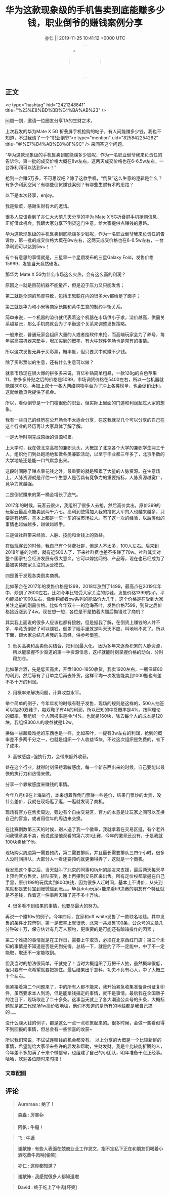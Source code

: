 <h1 align="center">华为这款现象级的手机售卖到底能赚多少钱，职业倒爷的赚钱案例分享</h1>




<p align="center">
    <a>亦仁 || 2019-11-25 10:41:12 &#43;0000 UTC</a>
</p>

<div align="center">
    <img src="https://images.zsxq.com/Fn3NQqCN8nuGF86yZPXSbEsl0mb3?e=1590940799&amp;token=kIxbL07-8jAj8w1n4s9zv64FuZZNEATmlU_Vm6zD:pfbNc8W3hS0oYG_hyXXh_rHMHuc=" width="100" height="100" style="border:1px solid;border-radius:50%; color:#ffffff"/>
</div>




## 正文

<div>
&lt;e type=&#34;hashtag&#34; hid=&#34;2421248841&#34; title=&#34;%23%E8%BD%BB%E4%BA%AB%23&#34; /&gt; 

￼周一到，邀请一位圈友分享TA的生财之术。

上次我发的华为Mate X 5G 折叠屏手机抢购的帖子，有人问能赚多少钱，我也不知道，不过我请了一个“职业倒爷”&lt;e type=&#34;mention&#34; uid=&#34;825842254282&#34; title=&#34;@%E7%B4%AB%E8%8F%9C&#34; /&gt; 来回答这个问题。

“华为这款现象级的手机售卖到底能赚多少钱呢，作为一名职业倒爷我来负责任的告诉你，第一批的成交价格大概在8w左右，这两天成交价格也在6-6.5w左右，一台净利润可以达到5w&#43;！”

抢到一台赚5万多，不可思议吧？除了这款手机，“倒货”这么生意的逻辑是什么？有多少利润空间？有哪些倒货赚钱案例？有哪些生财有术的思路？ 

以下是本次轻享，enjoy。

我是紫菜，感谢生财有术的邀请。

很多人应该看到了亦仁大大前几天分享的华为 Mate X 5G折叠屏手机抢购信息，正好借此机会，我跟大家分享下倒货这门生意，给大家提供点赚钱的思路。  

华为这款现象级的手机售卖到底能赚多少钱呢，作为一名职业倒爷我来负责任的告诉你，第一批的成交价格大概在8w左右，这两天成交价格也在6-6.5w左右，一台净利润可以达到5w&#43;！

有个有意思的事情就是，三星早一个星期发布的三星Galaxy Fold，发售价格15999，发售当天竟然破发。

那华为 Mate X 5G为什么市场这么火热，会有这么高的利润？

原因之一就是目前机器不能量产，但是迫于压力又只能发售；

第二就是全网的热度导致，包括王思聪在内的很多大v都给足了面子；

第三就是华为和小米等商家长期和黄牛生意的制约平衡关系。

简单来说，一个机器的溢价就代表着这个机器在市场供小于求，溢价越高，供需关系越紧张，那么手机商就会为了平衡这个关系来调整发售策略。

一般来说，普通玩家会组织大量的人或者挂软件来抢，而高端玩家会为了养号，每年买高端机器来垫手，增加买到的概率，有大牛软件包场也是常有的事情。

所以这次发售无异于买彩票，概率低，但只要买中就赚不少钱。

除了买彩票似的生意，还有什么生意可以做？

就拿市场现在很火爆的拼多多来说，百亿补贴简单粗暴，一款128g的白色苹果11，拼多多补贴之后的价格是5099，市场调货价格在5400左右，所以一台机器就能赚300块，再加上双十一各大网络购物平台为了冲上各类榜单，也会促销让利，这就给撸货党提供了机会。

所以，看似倒爷是一个门槛很低的职业，但实际上里面的门道和利润超过大家的想象。

我有一些自己的经历在公开场合不太适合分享，在这我就举几个可以分享的自己在这个行业的经历再让大家具体了解了解。

一是大学时期完成原始的资源积累。

上大学时，我在做北京高校的兼职头头，大概加了北京各个大学的兼职学生两三千人，组织他们到处跑场地和做各类兼职活动，以至于毕业都三年多了，北京半数的大学地址还是能一口气默念出来。

这段时间除了赚点零花钱之外，最重要的就是积累了大量的人脉资源。在生意场上，人脉资源就是评估一个生意人是否具有竞争力的重要指标，人脉资源越宽广，竞争力就越强。

二是倒货赚来的第一桶金增长了底气。

2017年的时候，玩客云很火，我组织了很多人去抢，然后高价卖出，原价399的玩客云最高点能卖到两千六七。高利润使得加入我的撸货大军的人也越来越多，只要是有抢购，基本上都是一车一车的往市场拉人。有了这一次的经验，以后类似的事情也越做越多，越做越顺手。

三是做社群带来经验、人脉、技能和金钱上的效益。

在做玩客云的时候，我自己有个付费社群，但是人不太多，100人左右。后来到2018年底的时候，就有近500人了，下来社群费也差不多赚了70w。社群其实对整个国家社会经济发展有很大意义，它可以嫁接网络、产品等，现在也已经成为了最被实体商家关注的运营模式。

四是善于发现各类倒卖商机。

比如茅台在2017年的发售价格是1299，2018年涨到了1499，最高点在2019年年中，炒到了2600左右。比如今年比较受大家关注的炒鞋，发售价格1399的aj1，平均能溢价1000左右，像倒钩或者ow系列的能溢价大几千，这个价格是在受到大家关注之前的刚需价格。比如今年双十一的沧海茶叶，发售价格7599，到货之后价格接近涨到了4w。现在想一想，各位是不是拍着大腿后悔错过了商机？

其实我上面说的很多人应该也都有接触，但是据我了解，在倒货上赚钱的人并不多，毕竟货倒好了可以赚钱，倒差了砸手里就是叫天天不应，叫地地不灵了。所以下面，跟大家总结几点我的生意经，供参考借鉴。

1. 低买高卖和高卖低买结合，把利润最大化。
因为多年来逐渐积累的人脉资源，所以能掌握不少渠道的第一手资源信息，这样就能时刻掌握价格的动向，分时段加仓。

比如茅台酒，先是低买高卖，开盘1800-1850收货，我卖1920左右，一瓶保证80的利润，然后等有了订单之后再去补货，这样平均一次发售能卖到1000瓶也有差不多十万的利润。 

2. 用概率来解决问题，计算收益水平。

举个简单的例子，今年年初的时候有鞋子发售，现场的规则是这样的，500人抽签可以抽20双鞋子，每双鞋子有4k的利润，所以已知的中签概率是4%。按照理论的概率，我组织一个人回报率是4k*4%，也就是160块，除去每个人的成本是120块，我组织300人的收益就是1.2w。

换做一些超级难抢的东西也是一样，比如茶叶，一提有3w左右的利润，抢到的概率差不多两千分之一，也就是组织一个人收益15块，不过这次组织是免费的，省下了成本。

3. 高敏感度&#43;强执行力，会带来额外收获。

处在这个行业，就得时刻保持着敏感度，每一个新东西出来的时候，自己要能以最快的执行力和热情来做。

分享一个靠敏感度来赚钱的事情。

今年八月ti9在上海举行，本来想着靠倒门票赚一些差价，结果门票炒的太贵，没什么差价，我就在现场逛了逛，一逛就发现了商机。

现场有官方在售卖周边，旁边有个自由交易区，官方的本意是让玩家之间可以互换自己的盲盒，或者用往年的周边来交换。

在比赛倒数第三天的时候，别人送了我一个徽章，我就拿着在交易区逛，有个老外问我徽章卖不卖，他说这是他观看的第六次ti比赛，今年的徽章还没有，于是我就100块卖给了他。

现场购买周边第一需要预约，第二需要排队，并且最长需要排队三四个小时，很多人没时间排队，大部分人一看还要预约就更懒得弄了，这就是一个商机。

我发现这个事之后，当天就叫了北京的同事和杭州的朋友来支援，最后两天每天早上预约官方售卖，排队买到，晚上再摆到交易区来出售。所有定价权都掌握在自己手里，原价199的玩偶卖到800块钱，因为很多人赶时间，基本上不讲价，从头到尾就都是支付宝到账微信到账。。。毕竟dota玩家&#43;能来看ti9决赛的朋友有个特征就是不差钱，靠着这一件事两天赚了差不多十万块。

4. 很多看不到结果的事情，也要尽最大的努力。

再说一个赚10w的例子。今年四月，宜家和off white发售了一款联名地毯。其中发售的条件比较苛刻，第一是概率上就很低，北京一共发售100条，公众号的文章几分钟破十万，保守估计有几万人预约，更重要的是可能还有暗箱操作的因素；

第二个难搞的事情就是在工作日，需要上午取货，必须在北京西红门店；第三个未知的事情是不知道是否是先到先得。总结一下，就是约了不一定能中，中了不一定能取，取还不一定能取到。

但我当时的想法很简单，干就完了！当时大概组织了万把千人抽，虽然概率很低，但只要有一点希望就要把握住。最后结果出乎意料，功夫不负有心人，中了大概三十个左右。

但紧接着第二个问题来了，中的所有人都不能来，我开始紧急收集准备身份证复印件，虽然要求本人到场，但是能拿钱搞定的事情，就不是事情。最后我在全国贩子的注目下，现场取走了二十多条。这事当天就上了各大潮流公众号的头条，大概标题就是富二代现场1w高价收地毯，他们不知道的是所有的地毯都是我自己搞的。。。

没什么赚大钱的例子，都是这么一点一点积累起来的。很多时候，会做一些看似得不到回报的事情，但总会有一些惊喜的收获~ 

所以我们常说，不试试连赔钱的机会都没有。
以上分享的大概是一个比较新鲜的事情，希望能给大家带来些许的启发和帮助，生财发财。我是个比较能折腾的人，今年差不多加满了十来个微信号，也组建了自己的小团队，明年准备干点正经事。哈哈，欢迎各位随时来勾搭！
</div>

### 文章配图

<div class="image" align="center">

</div>


## 评论

<div align="left">
<div>

<blockquote >
<span> <strong>Auroraaa : 绝了！ </strong></span>
</blockquote>

<blockquote >
<span> <strong>森淼 : 厉害👍 </strong></span>
</blockquote>

<blockquote >
<span> <strong>阿帆 : 牛逼！ </strong></span>
</blockquote>

<blockquote >
<span> <strong>飞 : 牛逼 </strong></span>
</blockquote>

<blockquote >
<span> <strong>谢献锋 : 有些人表面在兢兢业业工作发文，指不定私下正在和朋友们喝着小酒吃黄牛肉呐[偷笑] </strong></span>
</blockquote>

<blockquote >
<span> <strong>亦仁 : 这你都知道？ </strong></span>
</blockquote>

<blockquote >
<span> <strong>谢献锋 : 我感觉很多人都知道啦 </strong></span>
</blockquote>

<blockquote >
<span> <strong>David : 终于吃上了牛肉[坏笑] </strong></span>
</blockquote>

</div>
</div>